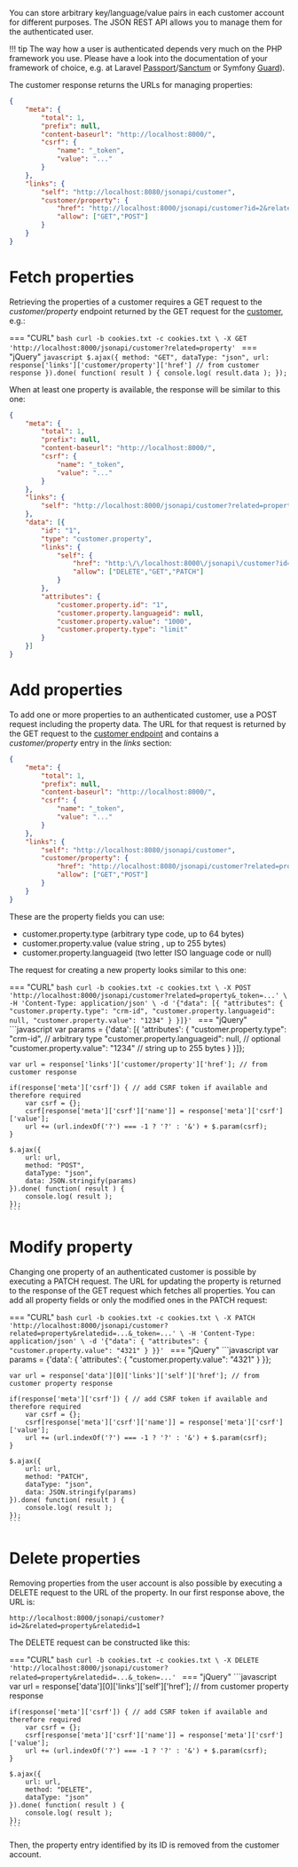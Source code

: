 You can store arbitrary key/language/value pairs in each customer account for different purposes. The JSON REST API allows you to manage them for the authenticated user.

!!! tip
    The way how a user is authenticated depends very much on the PHP framework you use. Please have a look into the documentation of your framework of choice, e.g. at Laravel [Passport](https://laravel.com/docs/master/passport)/[Sanctum](https://laravel.com/docs/master/sanctum) or Symfony [Guard](https://symfony.com/doc/current/security/guard_authentication.html)).

The customer response returns the URLs for managing properties:

```json
{
    "meta": {
        "total": 1,
        "prefix": null,
        "content-baseurl": "http://localhost:8000/",
        "csrf": {
            "name": "_token",
            "value": "..."
        }
    },
    "links": {
        "self": "http://localhost:8080/jsonapi/customer",
        "customer/property": {
            "href": "http://localhost:8000/jsonapi/customer?id=2&related=property",
            "allow": ["GET","POST"]
        }
    }
}
```

# Fetch properties

Retrieving the properties of a customer requires a GET request to the *customer/property* endpoint returned by the GET request for the [customer](customer.md), e.g.:

=== "CURL"
    ```bash
    curl -b cookies.txt -c cookies.txt \
    -X GET 'http://localhost:8000/jsonapi/customer?related=property'
    ```
=== "jQuery"
    ```javascript
    $.ajax({
        method: "GET",
        dataType: "json",
        url: response['links']['customer/property']['href'] // from customer response
    }).done( function( result ) {
        console.log( result.data );
    });
    ```

When at least one property is available, the response will be similar to this one:

```json
{
    "meta": {
        "total": 1,
        "prefix": null,
        "content-baseurl": "http://localhost:8000/",
        "csrf": {
            "name": "_token",
            "value": "..."
        }
    },
    "links": {
        "self": "http://localhost:8000/jsonapi/customer?related=property"
    },
    "data": [{
        "id": "1",
        "type": "customer.property",
        "links": {
            "self": {
                "href": "http:\/\/localhost:8000\/jsonapi\/customer?id=2&related=property&relatedid=1",
                "allow": ["DELETE","GET","PATCH"]
            }
        },
        "attributes": {
            "customer.property.id": "1",
            "customer.property.languageid": null,
            "customer.property.value": "1000",
            "customer.property.type": "limit"
        }
    }]
}
```

# Add properties

To add one or more properties to an authenticated customer, use a POST request including the property data. The URL for that request is returned by the GET request to the [customer endpoint](customer.md) and contains a *customer/property* entry in the *links* section:

```json
{
    "meta": {
        "total": 1,
        "prefix": null,
        "content-baseurl": "http://localhost:8000/",
        "csrf": {
            "name": "_token",
            "value": "..."
        }
    },
    "links": {
        "self": "http://localhost:8080/jsonapi/customer",
        "customer/property": {
            "href": "http://localhost:8080/jsonapi/customer?related=property",
            "allow": ["GET","POST"]
        }
    }
}
```

These are the property fields you can use:

* customer.property.type (arbitrary type code, up to 64 bytes)
* customer.property.value (value string , up to 255 bytes)
* customer.property.languageid (two letter ISO language code or null)

The request for creating a new property looks similar to this one:

=== "CURL"
    ```bash
    curl -b cookies.txt -c cookies.txt \
    -X POST 'http://localhost:8000/jsonapi/customer?related=property&_token=...' \
    -H 'Content-Type: application/json' \
    -d '{"data": [{
        "attributes": {
            "customer.property.type": "crm-id",
            "customer.property.languageid": null,
            "customer.property.value": "1234"
        }
    }]}'
    ```
=== "jQuery"
    ```javascript
    var params = {'data': [{
        'attributes': {
            "customer.property.type": "crm-id", // arbitrary type
            "customer.property.languageid": null, // optional
            "customer.property.value": "1234" // string up to 255 bytes
        }
    }]};

    var url = response['links']['customer/property']['href']; // from customer response

    if(response['meta']['csrf']) { // add CSRF token if available and therefore required
        var csrf = {};
        csrf[response['meta']['csrf']['name']] = response['meta']['csrf']['value'];
        url += (url.indexOf('?') === -1 ? '?' : '&') + $.param(csrf);
    }

    $.ajax({
        url: url,
        method: "POST",
        dataType: "json",
        data: JSON.stringify(params)
    }).done( function( result ) {
        console.log( result );
    });
    ```

# Modify property

Changing one property of an authenticated customer is possible by executing a PATCH request. The URL for updating the property is returned to the response of the GET request which fetches all properties. You can add all property fields or only the modified ones in the PATCH request:

=== "CURL"
    ```bash
    curl -b cookies.txt -c cookies.txt \
    -X PATCH 'http://localhost:8000/jsonapi/customer?related=property&relatedid=...&_token=...' \
    -H 'Content-Type: application/json' \
    -d '{"data": {
        "attributes": {
            "customer.property.value": "4321"
        }
    }}'
    ```
=== "jQuery"
    ```javascript
    var params = {'data': {
        'attributes': {
            "customer.property.value": "4321"
        }
    }};

    var url = response['data'][0]['links']['self']['href']; // from customer property response

    if(response['meta']['csrf']) { // add CSRF token if available and therefore required
        var csrf = {};
        csrf[response['meta']['csrf']['name']] = response['meta']['csrf']['value'];
        url += (url.indexOf('?') === -1 ? '?' : '&') + $.param(csrf);
    }

    $.ajax({
        url: url,
        method: "PATCH",
        dataType: "json",
        data: JSON.stringify(params)
    }).done( function( result ) {
        console.log( result );
    });
    ```

# Delete properties

Removing properties from the user account is also possible by executing a DELETE request to the URL of the property. In our first response above, the URL is:

```
http://localhost:8000/jsonapi/customer?id=2&related=property&relatedid=1
```

The DELETE request can be constructed like this:

=== "CURL"
    ```bash
    curl -b cookies.txt -c cookies.txt \
    -X DELETE 'http://localhost:8000/jsonapi/customer?related=property&relatedid=...&_token=...'
    ```
=== "jQuery"
    ```javascript
    var url = response['data'][0]['links']['self']['href']; // from customer property response

    if(response['meta']['csrf']) { // add CSRF token if available and therefore required
        var csrf = {};
        csrf[response['meta']['csrf']['name']] = response['meta']['csrf']['value'];
        url += (url.indexOf('?') === -1 ? '?' : '&') + $.param(csrf);
    }

    $.ajax({
        url: url,
        method: "DELETE",
        dataType: "json"
    }).done( function( result ) {
        console.log( result );
    });
    ```

Then, the property entry identified by its ID is removed from the customer account.
